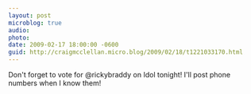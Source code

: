 ```yaml
---
layout: post
microblog: true
audio: 
photo: 
date: 2009-02-17 18:00:00 -0600
guid: http://craigmcclellan.micro.blog/2009/02/18/t1221033170.html
---
```

Don't forget to vote for @rickybraddy on Idol tonight!  I'll post phone numbers when I know them!
